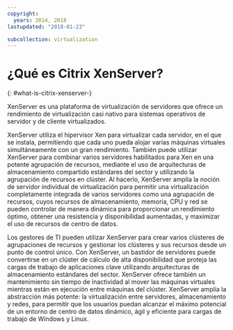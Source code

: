```yaml
---
copyright:
  years: 2014, 2018
lastupdated: "2018-01-23"

subcollection: virtualization
---
```


# ¿Qué es Citrix XenServer?
{: #what-is-citrix-xenserver-}

XenServer es una plataforma de virtualización de servidores que ofrece un rendimiento de virtualización casi nativo para sistemas operativos de servidor y de cliente virtualizados.

XenServer utiliza el hipervisor Xen para virtualizar cada servidor, en el que se instala, permitiendo que cada uno pueda alojar varias máquinas virtuales simultáneamente con un gran rendimiento. También puede utilizar XenServer para combinar varios servidores habilitados para Xen en una potente agrupación de recursos, mediante el uso de arquitecturas de almacenamiento compartido estándares del sector y utilizando la agrupación de recursos en clúster. Al hacerlo, XenServer amplía la noción de servidor individual de virtualización para permitir una virtualización completamente integrada de varios servidores como una agrupación de recursos, cuyos recursos de almacenamiento, memoria, CPU y red se pueden controlar de manera dinámica para proporcionar un rendimiento óptimo, obtener una resistencia y disponibilidad aumentadas, y maximizar el uso de recursos de centro de datos.

Los gestores de TI pueden utilizar XenServer para crear varios clústeres de agrupaciones de recursos y gestionar los clústeres y sus recursos desde un punto de control único. <!--reducing complexity and cost, and dramatically simplifying the adoption and utility of a virtualized data center environment.--> Con XenServer, un bastidor de servidores puede convertirse en un clúster de cálculo de alta disponibilidad que proteja las cargas de trabajo de aplicaciones clave utilizando arquitecturas de almacenamiento estándares del sector. XenServer ofrece también un mantenimiento sin tiempo de inactividad al mover las máquinas virtuales mientras están en ejecución entre máquinas del clúster. XenServer amplía la abstracción más potente: la virtualización entre servidores, almacenamiento y redes, para permitir que los usuarios puedan alcanzar el máximo potencial de un entorno de centro de datos dinámico, ágil y eficiente para cargas de trabajo de Windows y Linux.
